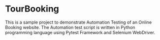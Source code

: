 # TourBooking

This is a sample project to demonstrate Automation Testing of an Online Booking website. The Automation test script is written in Python programming language using Pytest Framework and Selenium WebDriver.
